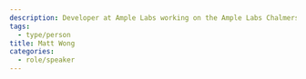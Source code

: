 ```yaml
---
description: Developer at Ample Labs working on the Ample Labs Chalmersbot
tags:
  - type/person
title: Matt Wong
categories:
  - role/speaker
---
```

